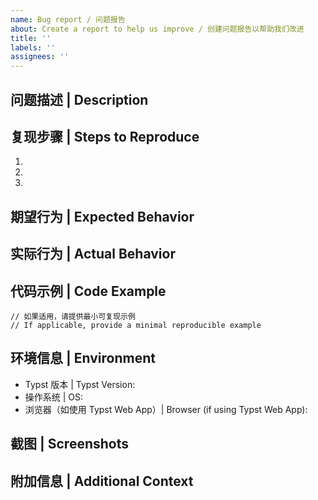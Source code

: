 ```yaml
---
name: Bug report / 问题报告
about: Create a report to help us improve / 创建问题报告以帮助我们改进
title: ''
labels: ''
assignees: ''
---
```


## 问题描述 | Description

<!-- 清楚简洁地描述问题 | A clear and concise description of the issue -->

## 复现步骤 | Steps to Reproduce

1.
2.
3.

## 期望行为 | Expected Behavior

<!-- 描述你期望发生什么 | What you expected to happen -->

## 实际行为 | Actual Behavior

<!-- 描述实际发生了什么 | What actually happened -->

## 代码示例 | Code Example

```typst
// 如果适用，请提供最小可复现示例
// If applicable, provide a minimal reproducible example
```

## 环境信息 | Environment

- Typst 版本 | Typst Version:
- 操作系统 | OS:
- 浏览器（如使用 Typst Web App）| Browser (if using Typst Web App):

## 截图 | Screenshots

<!-- 如果适用，添加截图 | If applicable, add screenshots -->

## 附加信息 | Additional Context

<!-- 其他相关信息 | Any other relevant information -->
